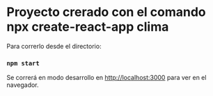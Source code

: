 # Proyecto crerado con el comando npx create-react-app clima

Para correrlo desde el directorio:

### `npm start`

Se correrá en modo desarrollo en [http://localhost:3000](http://localhost:3000) para ver en el navegador.

